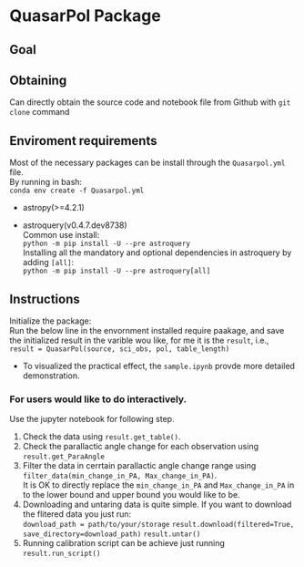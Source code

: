 # QuasarPol Package

## Goal

## Obtaining
Can directly obtain the source code and notebook file from Github with `git clone` command

## Enviroment requirements
Most of the necessary packages can be install through the `Quasarpol.yml` file.  
By running in bash:  
`conda env create -f Quasarpol.yml `

- astropy(>=4.2.1)

- astroquery(v0.4.7.dev8738)  
  Common use install:  
  `python -m pip install -U --pre astroquery`  
  Installing all the mandatory and optional dependencies in  astroquery by adding `[all]`:  
  `python -m pip install -U --pre astroquery[all]`
## Instructions
Initialize the package:  
Run the below line in the envornment installed require paakage, and save the initialized result in the varible wou like, for me it is the `result`, i.e.,  
`result = QuasarPol(source, sci_obs, pol, table_length)`  

- To visualized the practical effect, the `sample.ipynb` provde more detailed demonstration.

### For users would like to do interactively. 
Use the jupyter notebook for following step.
1. Check the data using `result.get_table()`. 
2. Check the parallactic angle change for each observation using `result.get_ParaAngle`
3. Filter the data in cerrtain parallactic angle change range using `filter_data(min_change_in_PA, Max_change_in_PA)`.  
   It is OK to directly replace the `min_change_in_PA` and `Max_change_in_PA` in to the lower bound and upper bound you would like to be.
4. Downloading and untaring data is quite simple. If you want to download the flitered data you just run:  
`download_path = path/to/your/storage`
`result.download(filtered=True, save_directory=download_path)`
`result.untar()`
5. Running calibration script can be achieve just running  
`result.run_script()`

